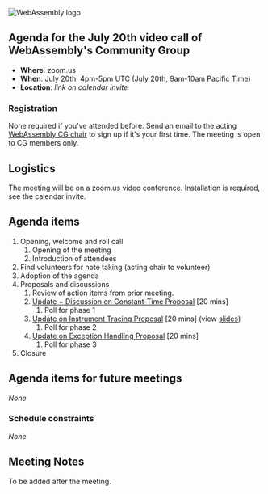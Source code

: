 ![WebAssembly logo](/images/WebAssembly.png)

## Agenda for the July 20th video call of WebAssembly's Community Group

- **Where**: zoom.us
- **When**: July 20th, 4pm-5pm UTC (July 20th, 9am-10am Pacific Time)
- **Location**: *link on calendar invite*

### Registration

None required if you've attended before. Send an email to the acting [WebAssembly CG chair](mailto:webassembly-cg-chair@chromium.org)
to sign up if it's your first time. The meeting is open to CG members only.

## Logistics

The meeting will be on a zoom.us video conference.
Installation is required, see the calendar invite.

## Agenda items

1. Opening, welcome and roll call
    1. Opening of the meeting
    1. Introduction of attendees
1. Find volunteers for note taking (acting chair to volunteer)
1. Adoption of the agenda
1. Proposals and discussions
    1. Review of action items from prior meeting.
    1. [Update + Discussion on Constant-Time Proposal](https://github.com/WebAssembly/constant-time) [20 mins]
        1. Poll for phase 1
    1. [Update on Instrument Tracing Proposal](https://github.com/WebAssembly/instrument-tracing) [20 mins] (view [slides](presentations/2021-07-20-abraham-winterton-trace-proposal.pdf))
        1. Poll for phase 2
    1. [Update on Exception Handling Proposal](https://github.com/WebAssembly/exception-handling) [20 mins]
        1. Poll for phase 3
1. Closure

## Agenda items for future meetings

*None*

### Schedule constraints

*None*

## Meeting Notes

To be added after the meeting.
